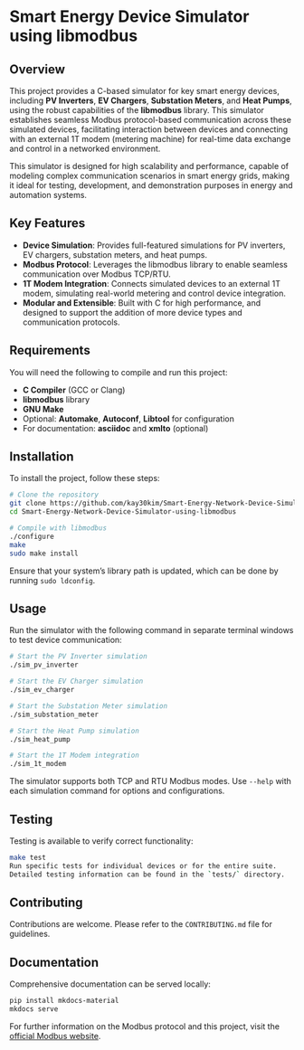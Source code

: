 # Smart Energy Device Simulator using libmodbus

## Overview
This project provides a C-based simulator for key smart energy devices, including **PV Inverters**, **EV Chargers**, **Substation Meters**, and **Heat Pumps**, using the robust capabilities of the **libmodbus** library. This simulator establishes seamless Modbus protocol-based communication across these simulated devices, facilitating interaction between devices and connecting with an external 1T modem (metering machine) for real-time data exchange and control in a networked environment.

This simulator is designed for high scalability and performance, capable of modeling complex communication scenarios in smart energy grids, making it ideal for testing, development, and demonstration purposes in energy and automation systems.

## Key Features
- **Device Simulation**: Provides full-featured simulations for PV inverters, EV chargers, substation meters, and heat pumps.
- **Modbus Protocol**: Leverages the libmodbus library to enable seamless communication over Modbus TCP/RTU.
- **1T Modem Integration**: Connects simulated devices to an external 1T modem, simulating real-world metering and control device integration.
- **Modular and Extensible**: Built with C for high performance, and designed to support the addition of more device types and communication protocols.

## Requirements
You will need the following to compile and run this project:

- **C Compiler** (GCC or Clang)
- **libmodbus** library
- **GNU Make**
- Optional: **Automake**, **Autoconf**, **Libtool** for configuration
- For documentation: **asciidoc** and **xmlto** (optional)

## Installation
To install the project, follow these steps:

```bash
# Clone the repository
git clone https://github.com/kay30kim/Smart-Energy-Network-Device-Simulator-using-libmodbus.git
cd Smart-Energy-Network-Device-Simulator-using-libmodbus

# Compile with libmodbus
./configure
make
sudo make install
```

Ensure that your system’s library path is updated, which can be done by running `sudo ldconfig`.

## Usage
Run the simulator with the following command in separate terminal windows to test device communication:

```bash
# Start the PV Inverter simulation
./sim_pv_inverter

# Start the EV Charger simulation
./sim_ev_charger

# Start the Substation Meter simulation
./sim_substation_meter

# Start the Heat Pump simulation
./sim_heat_pump

# Start the 1T Modem integration
./sim_1t_modem
```

The simulator supports both TCP and RTU Modbus modes. Use `--help` with each simulation command for options and configurations.

## Testing
Testing is available to verify correct functionality:

```bash
make test
Run specific tests for individual devices or for the entire suite.
Detailed testing information can be found in the `tests/` directory.
```

## Contributing
Contributions are welcome. Please refer to the `CONTRIBUTING.md` file for guidelines.

## Documentation
Comprehensive documentation can be served locally:

```bash
pip install mkdocs-material
mkdocs serve
```

For further information on the Modbus protocol and this project, visit the [official Modbus website](https://libmodbus.org/).